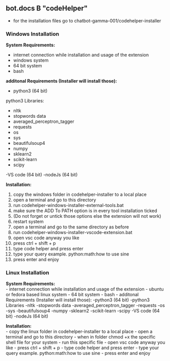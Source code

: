 <h2>bot.docs B "codeHelper"</h2>
<ul>
        <li>for the installation files go to chatbot-gamma-001/codehelper-installer</li>
</ul>

<h3>Windows Installation</h3>

<b>System Requirements:</b><br>
<ul>
        <li>internet connection while installation and usage of the extension</li>
        <li>windows system</li>
        <li>64 bit system</li>
        <li>bash</li>
</ul>
<b>additonal Requirements (Installer will install those):</b><br>
<ul>
        <li>python3 (64 bit)</li>
</ul>
python3 Libraries:<br>
<ul>
        <li>nltk</li>
        <li>stopwords data</li>
        <li>averaged_perceptron_tagger</li>
        <li>requests</li>
        <li>os</li>
        <li>sys</li>
        <li>beautifulsoup4</li>
        <li>numpy</li>
        <li>sklearn2</li>
        <li>scikit-learn</li>
        <li>scipy</li>
</ul>
                -VS code (64 bit)
                -nodeJs (64 bit)

<b>Installation:</b><br>
<ol>
        <li>copy the windows folder in codehelper-installer to a local place</li>
        <li>open a terminal and go to this directory</li>
        <li>run codehelper-windows-installer-external-tools.bat</li>
        <li>make sure the ADD To PATH option is in every tool installation ticked</li>
        <li>(Do not forget or untick those options else the extension will not work)</li>
        <li>restart system</li>
        <li>open a terminal and go to the same directory as before</li>
        <li>run codehelper-windows-installer-vscode-extension.bat</li>
        <li>open vsc code anyway you like</li>
        <li>press ctrl + shift + p</li>
        <li>type code helper and press enter</li>
        <li>type your query example. python:math:how to use sine</li>
        <li>press enter and enjoy</li>
</ol>

<h3>Linux Installation</h3>

<b>System Requirements:</b><br>
        - internet connection while installation and usage of the extension
        - ubuntu or fedora based linux system
        - 64 bit system
        - bash
        - additonal Requirements (Installer will install those):
                -python3 (64 bit)
                -python3 Libraries
                        -nltk
                                -stopwords data
                                -averaged_perceptron_tagger
                        -requests
                        -os
                        -sys
                        -beautifulsoup4
                        -numpy
                        -sklearn2
                        -scikit-learn
                        -scipy
                -VS code (64 bit)
                -nodeJs (64 bit)

<b>Installation:</b><br>
        - copy the linux folder in codehelper-installer to a local place
        - open a terminal and go to this directory
        - when in folder chmod +x the specific shell file for your system
        - run this specific file
        - open vsc code anyway you like
        - press ctrl + shift + p
        - type code helper and press enter
        - type your query example. python:math:how to use sine
        - press enter and enjoy
